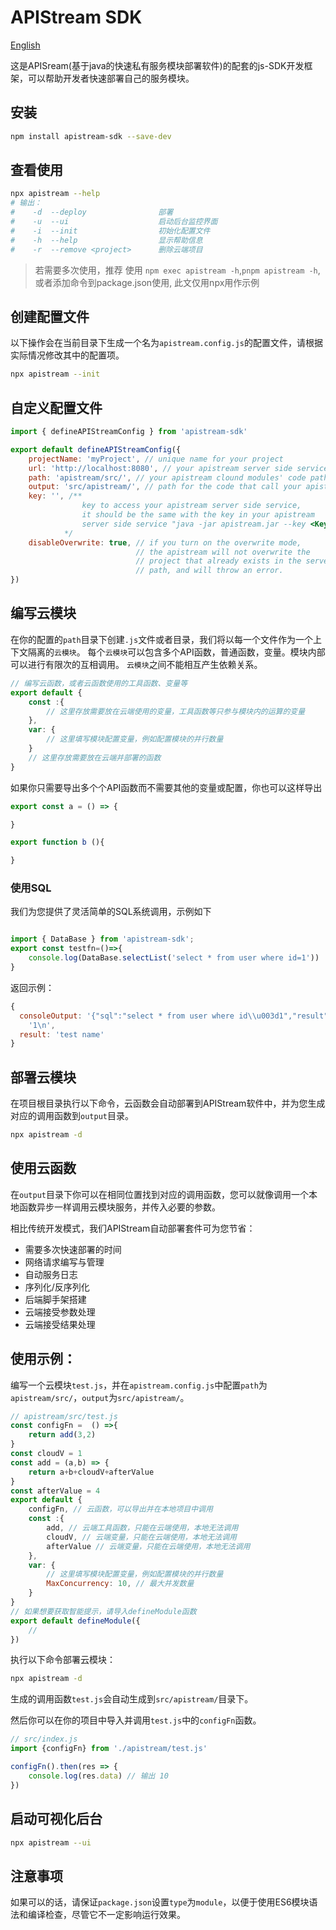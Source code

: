 # APIStream SDK

[English](README.en.md)

这是APISream(基于java的快速私有服务模块部署软件)的配套的js-SDK开发框架，可以帮助开发者快速部署自己的服务模块。

## 安装

``` bash
npm install apistream-sdk --save-dev
```

## 查看使用

``` bash
npx apistream --help
# 输出：
#    -d  --deploy                部署
#    -u  --ui                    启动后台监控界面
#    -i  --init                  初始化配置文件
#    -h  --help                  显示帮助信息
#    -r  --remove <project>      删除云端项目
```

> 若需要多次使用，推荐 使用 `npm exec apistream -h`,`pnpm apistream -h`,或者添加命令到package.json使用, 此文仅用npx用作示例

## 创建配置文件

以下操作会在当前目录下生成一个名为`apistream.config.js`的配置文件，请根据实际情况修改其中的配置项。

``` bash
npx apistream --init
```

## 自定义配置文件

``` js
import { defineAPIStreamConfig } from 'apistream-sdk'

export default defineAPIStreamConfig({
    projectName: 'myProject', // unique name for your project
    url: 'http://localhost:8080', // your apistream server side service url
    path: 'apistream/src/', // your apistream clound modules' code path
    output: 'src/apistream/', // path for the code that call your apistream clound modules
    key: '', /**
                key to access your apistream server side service,
                it should be the same with the key in your apistream
                server side service "java -jar apistream.jar --key <Key_value>"
            */
    disableOverwrite: true, // if you turn on the overwrite mode,
                            // the apistream will not overwrite the
                            // project that already exists in the server
                            // path, and will throw an error.
})

```

## 编写云模块

在你的配置的`path`目录下创建`.js`文件或者目录，我们将以每一个文件作为一个上下文隔离的`云模块`。
每个`云模块`可以包含多个API函数，普通函数，变量。模块内部可以进行有限次的互相调用。
`云模块`之间不能相互产生依赖关系。

``` js
// 编写云函数，或者云函数使用的工具函数、变量等
export default {
    const :{
        // 这里存放需要放在云端使用的变量，工具函数等只参与模块内的运算的变量
    },
    var: {
        // 这里填写模块配置变量，例如配置模块的并行数量
    }
    // 这里存放需要放在云端并部署的函数
}
```

如果你只需要导出多个个API函数而不需要其他的变量或配置，你也可以这样导出

``` js
export const a = () => {

}

export function b (){

}

```

### 使用SQL

我们为您提供了灵活简单的SQL系统调用，示例如下

``` js

import { DataBase } from 'apistream-sdk';
export const testfn=()=>{
    console.log(DataBase.selectList('select * from user where id=1'))
}
```

返回示例：

``` js
{
  consoleOutput: '{"sql":"select * from user where id\\u003d1","result":[{"name":"小李","id":1,"age":18,"email":"admin1@baomidou.com"}]}\n' +
    '1\n',
  result: 'test name'
}
```

## 部署云模块

在项目根目录执行以下命令，云函数会自动部署到APIStream软件中，并为您生成对应的调用函数到`output`目录。

``` bash
npx apistream -d
```

## 使用云函数

在`output`目录下你可以在相同位置找到对应的调用函数，您可以就像调用一个本地函数异步一样调用云模块服务，并传入必要的参数。

相比传统开发模式，我们APIStream自动部署套件可为您节省：

- 需要多次快速部署的时间
- 网络请求编写与管理
- 自动服务日志
- 序列化/反序列化
- 后端脚手架搭建
- 云端接受参数处理
- 云端接受结果处理

## 使用示例：

编写一个云模块`test.js`，并在`apistream.config.js`中配置`path`为`apistream/src/`，`output`为`src/apistream/`。

``` js
// apistream/src/test.js
const configFn =  () =>{
    return add(3,2)
}
const cloudV = 1
const add = (a,b) => {
    return a+b+cloudV+afterValue
}
const afterValue = 4
export default {
    configFn, // 云函数，可以导出并在本地项目中调用
    const :{
        add, // 云端工具函数，只能在云端使用，本地无法调用
        cloudV, // 云端变量，只能在云端使用，本地无法调用
        afterValue // 云端变量，只能在云端使用，本地无法调用
    },
    var: {
        // 这里填写模块配置变量，例如配置模块的并行数量
        MaxConcurrency: 10, // 最大并发数量
    }
}
// 如果想要获取智能提示，请导入defineModule函数
export default defineModule({
    // 
})
```

执行以下命令部署云模块：

``` bash
npx apistream -d
```

生成的调用函数`test.js`会自动生成到`src/apistream/`目录下。

然后你可以在你的项目中导入并调用`test.js`中的`configFn`函数。

``` js
// src/index.js
import {configFn} from './apistream/test.js'

configFn().then(res => {
    console.log(res.data) // 输出 10
})

```

## 启动可视化后台

``` bash
npx apistream --ui
```

## 注意事项

如果可以的话，请保证`package.json`设置`type`为`module`，以便于使用ES6模块语法和编译检查，尽管它不一定影响运行效果。

